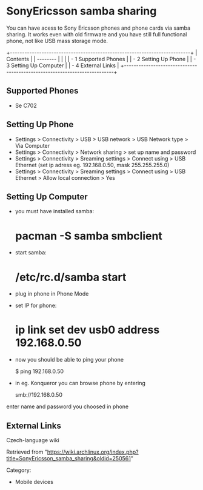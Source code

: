 SonyEricsson samba sharing
==========================

You can have acess to Sony Ericsson phones and phone cards via samba
sharing. It works even with old firmware and you have still full
functional phone, not like USB mass storage mode.

+--------------------------------------------------------------------------+
| Contents                                                                 |
| --------                                                                 |
|                                                                          |
| -   1 Supported Phones                                                   |
| -   2 Setting Up Phone                                                   |
| -   3 Setting Up Computer                                                |
| -   4 External Links                                                     |
+--------------------------------------------------------------------------+

Supported Phones
----------------

-   Se C702

Setting Up Phone
----------------

-   Settings > Connectivity > USB > USB network > USB Network type > Via
    Computer
-   Settings > Connectivity > Network sharing > set up name and password
-   Settings > Connectivity > Sreaming settings > Connect using > USB
    Ethernet (set ip adress eg. 192.168.0.50, mask 255.255.255.0)
-   Settings > Connectivity > Sreaming settings > Connect using > USB
    Ethernet > Allow local connection > Yes

Setting Up Computer
-------------------

-   you must have installed samba:

    # pacman -S samba smbclient

-   start samba:

    # /etc/rc.d/samba start

-   plug in phone in Phone Mode
-   set IP for phone:

    # ip link set dev usb0 address 192.168.0.50

-   now you should be able to ping your phone

    $ ping 192.168.0.50

-   in eg. Konqueror you can browse phone by entering

    smb://192.168.0.50 

enter name and password you choosed in phone

External Links
--------------

Czech-language wiki

Retrieved from
"https://wiki.archlinux.org/index.php?title=SonyEricsson_samba_sharing&oldid=250561"

Category:

-   Mobile devices
